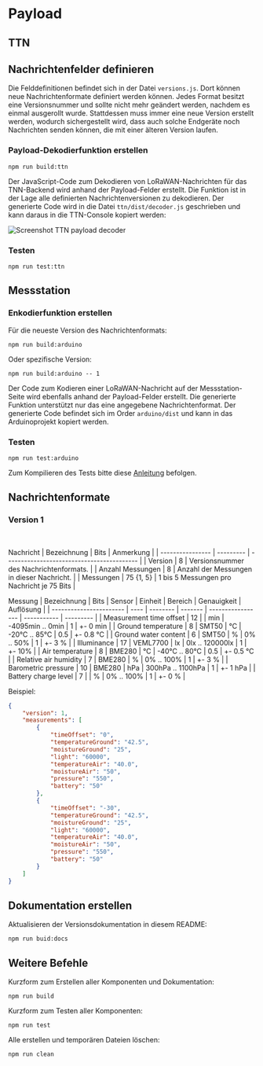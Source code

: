 # Payload

## TTN

## Nachrichtenfelder definieren

Die Felddefinitionen befindet sich in der Datei `versions.js`. Dort können neue Nachrichtenformate definiert werden können. Jedes Format besitzt eine Versionsnummer und sollte nicht mehr geändert werden, nachdem es einmal ausgerollt wurde. Stattdessen muss immer eine neue Version erstellt werden, wodurch sichergestellt wird, dass auch solche Endgeräte noch Nachrichten senden können, die mit einer älteren Version laufen.

### Payload-Dekodierfunktion erstellen

```
npm run build:ttn
```

Der JavaScript-Code zum Dekodieren von LoRaWAN-Nachrichten für das TNN-Backend wird anhand der Payload-Felder erstellt. Die Funktion ist in der Lage alle definierten Nachrichtenversionen zu dekodieren. Der generierte Code wird in die Datei `ttn/dist/decoder.js` geschrieben und kann daraus in die TTN-Console kopiert werden: 

![Screenshot TTN payload decoder](https://git.it.hs-heilbronn.de/jemaier/lorawan-akdt-hw/-/raw/develop/Payload/assets/screen-payload-decoder.jpg)

### Testen

```
npm run test:ttn
```

## Messstation

### Enkodierfunktion erstellen

Für die neueste Version des Nachrichtenformats:
```
npm run build:arduino
```

Oder spezifische Version:
```
npm run build:arduino -- 1
```

Der Code zum Kodieren einer LoRaWAN-Nachricht auf der Messstation-Seite wird ebenfalls anhand der Payload-Felder erstellt. Die generierte Funktion unterstützt nur das eine angegebene Nachrichtenformat. Der generierte Code befindet sich im Order `arduino/dist` und kann in das Arduinoprojekt kopiert werden.

### Testen

```
npm run test:arduino
```

Zum Kompilieren des Tests bitte diese [Anleitung](https://code.visualstudio.com/docs/cpp/config-msvc) befolgen.

## Nachrichtenformate
<!---#VERSIONS--->

### Version 1
<br>

Nachricht
| Bezeichnung      | Bits      | Anmerkung                                  |
| ---------------- | --------- | ------------------------------------------ |
| Version          | 8         | Versionsnummer des Nachrichtenformats.     |
| Anzahl Messungen | 8         | Anzahl der Messungen in dieser Nachricht.  |
| Messungen        | 75 {1, 5} | 1 bis 5 Messungen pro Nachricht je 75 Bits |
<br>

Messung
| Bezeichnung             | Bits | Sensor   | Einheit | Bereich           | Genauigkeit | Auflösung |
| ----------------------- | ---- | -------- | ------- | ----------------- | ----------- | --------- |
| Measurement time offset | 12   |          | min     | -4095min .. 0min  | 1           | +- 0 min  |
| Ground temperature      | 8    | SMT50    | °C      | -20°C .. 85°C     | 0.5         | +- 0.8 °C |
| Ground water content    | 6    | SMT50    | %       | 0% .. 50%         | 1           | +- 3 %    |
| Illuminance             | 17   | VEML7700 | lx      | 0lx .. 120000lx   | 1           | +- 10%    |
| Air temperature         | 8    | BME280   | °C      | -40°C .. 80°C     | 0.5         | +- 0.5 °C |
| Relative air humidity   | 7    | BME280   | %       | 0% .. 100%        | 1           | +- 3 %    |
| Barometric pressure     | 10   | BME280   | hPa     | 300hPa .. 1100hPa | 1           | +- 1 hPa  |
| Battery charge level    | 7    |          | %       | 0% .. 100%        | 1           | +- 0 %    |
<br>

Beispiel:
```json
{
    "version": 1,
    "measurements": [
        {
            "timeOffset": "0",
            "temperatureGround": "42.5",
            "moistureGround": "25",
            "light": "60000",
            "temperatureAir": "40.0",
            "moistureAir": "50",
            "pressure": "550",
            "battery": "50"
        },
        {
            "timeOffset": "-30",
            "temperatureGround": "42.5",
            "moistureGround": "25",
            "light": "60000",
            "temperatureAir": "40.0",
            "moistureAir": "50",
            "pressure": "550",
            "battery": "50"
        }
    ]
}
```
<!---#ENDVERSIONS--->

## Dokumentation erstellen

Aktualisieren der Versionsdokumentation in diesem README:
```
npm run buid:docs
```

## Weitere Befehle

Kurzform zum Erstellen aller Komponenten und Dokumentation:
```
npm run build
```

Kurzform zum Testen aller Komponenten:
```
npm run test
```

Alle erstellen und temporären Dateien löschen:
```
npm run clean
```